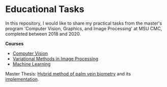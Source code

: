 # Educational Tasks
In this repository, I would like to share my practical tasks from the master's program 'Computer Vision, Graphics, and Image Processing' at MSU CMC, completed between 2018 and 2020.

**Courses**
- [Computer Vision](cv)
- [Variational Methods in Image Processing](var_methods)
- [Machine Learning](ml)

Master Thesis: [Hybrid method of palm vein biometry](https://drive.google.com/file/d/1NEVH615BauHelsWMa92LT7ONXSBLJw37/view?usp=share_link) and its [implementation](palm_vein).
